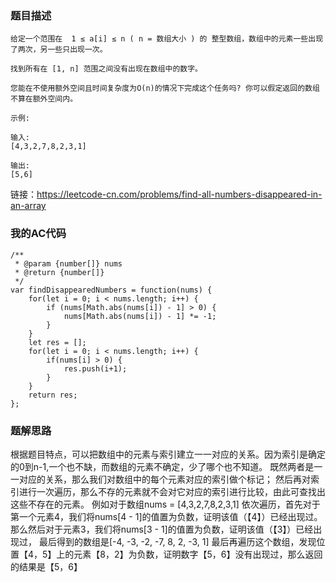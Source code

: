 ### 题目描述
```
给定一个范围在  1 ≤ a[i] ≤ n ( n = 数组大小 ) 的 整型数组，数组中的元素一些出现了两次，另一些只出现一次。

找到所有在 [1, n] 范围之间没有出现在数组中的数字。

您能在不使用额外空间且时间复杂度为O(n)的情况下完成这个任务吗? 你可以假定返回的数组不算在额外空间内。

示例:

输入:
[4,3,2,7,8,2,3,1]

输出:
[5,6]

```
链接：https://leetcode-cn.com/problems/find-all-numbers-disappeared-in-an-array


### 我的AC代码
```
/**
 * @param {number[]} nums
 * @return {number[]}
 */
var findDisappearedNumbers = function(nums) {
    for(let i = 0; i < nums.length; i++) {
        if (nums[Math.abs(nums[i]) - 1] > 0) {
            nums[Math.abs(nums[i]) - 1] *= -1;
        }
    }
    let res = [];
    for(let i = 0; i < nums.length; i++) {
        if(nums[i] > 0) {
            res.push(i+1);
        }
    }
    return res;
};
```


### 题解思路
根据题目特点，可以把数组中的元素与索引建立一一对应的关系。因为索引是确定的0到n-1,一个也不缺，而数组的元素不确定，少了哪个也不知道。
既然两者是一一对应的关系，那么我们对数组中的每个元素对应的索引做个标记；
然后再对索引进行一次遍历，那么不存的元素就不会对它对应的索引进行比较，由此可查找出这些不存在的元素。
例如对于数组nums = [4,3,2,7,8,2,3,1]
依次遍历，首先对于第一个元素4，我们将nums[4 - 1]的值置为负数，证明该值（【4】）已经出现过。
那么然后对于元素3，我们将nums[3 - 1]的值置为负数，证明该值（【3】）已经出现过，
最后得到的数组是[-4, -3, -2, -7, 8, 2, -3, 1]
最后再遍历这个数组，发现位置【4，5】上的元素【8，2】为负数，证明数字【5，6】没有出现过，那么返回的结果是【5，6】

